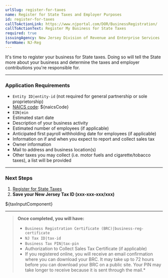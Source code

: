 ```yaml
---
urlSlug: register-for-taxes
name: Register for State Taxes and Employer Purposes
id: register-for-taxes
callToActionLink: https://www.njportal.com/DOR/BusinessRegistration/
callToActionText: Register My Business for State Taxes
required: true
issuingAgency: New Jersey Division of Revenue and Enterprise Services
formName: NJ-Reg
---
```


It's time to register your business for State taxes. Doing so will tell the State more about your business and determine the taxes and employer contributions you're responsible for.

---

### Application Requirements

- `Entity ID|entity-id` (not required for general partnership or sole proprietorship)
- [NAICS code](/tasks/determine-naics-code): ${naicsCode}
- `EIN|ein`
- Estimated start date
- Description of your business activity
- Estimated number of employees (if applicable)
- Anticipated first payroll withholding date for employees (if applicable)
- Information on if and when you expect to report and collect sales tax
- Owner information
- Mail to address and business location(s)
- Other taxes you may collect (i.e. motor fuels and cigarette/tobacco taxes), a list will be provided

---

### Next Steps

1. [Register for State Taxes](https://www.njportal.com/DOR/BusinessRegistration)
2. **Save your New Jersey Tax ID (xxx-xxx-xxx/xxx)**

${taxInputComponent}

---

> **Once completed, you will have:**
>
> - `Business Registration Certificate (BRC)|business-reg-certificate`
> - `NJ Tax ID|tax-id`
> - `Business Tax PIN|tax-pin`
> - Authorization to Collect Sales Tax Certificate (if applicable)
> - If you registered online, you will receive an email confirmation where you can download your BRC. It may take up to 72 hours before you can download your BRC on a public site. Your PIN may take longer to receive because it is sent through the mail.\*
